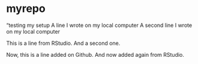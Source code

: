 # myrepo
“testing my setup
A line I wrote on my local computer
A second line I wrote on my local computer

This is a line from RStudio.
And a second one.

Now, this is a line added on Github.
And now added again from RStudio.
